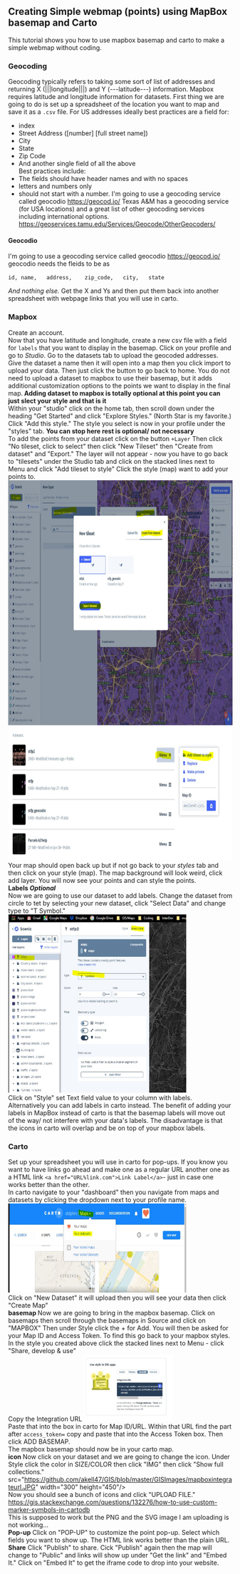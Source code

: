 ## Creating Simple webmap (points) using MapBox basemap and Carto
This tutorial shows you how to use mapbox basemap and carto to make a simple webmap without coding.
### Geocoding
Geocoding typically refers to taking some sort of list of addresses and returning X (|||longitude|||) and Y (---latitude---) information. Mapbox requires latitude and longitude information for datasets.
First thing we are going to do is set up a spreadsheet of the location you want to map and save it as a `.csv` file.
For US addresses ideally best practices are a field for:
- index
- Street Address ([number] [full street name])
- City
- State
- Zip Code
- And another single field of all the above <br>
Best practices include:
- The fields should have header names and with no spaces
- letters and numbers only
- should not start with a number.
I'm going to use a geocoding service called geocodio https://geocod.io/ Texas A&M has a geocoding service (for USA locations) and a great list of other geocoding services including international options. https://geoservices.tamu.edu/Services/Geocode/OtherGeocoders/ <br>
#### Geocodio
I'm going to use a geocoding service called geocodio https://geocod.io/
geocodio needs the fleids to be as
```
id,	name,	address,	zip_code,	city,	state
```
*And nothing else.* Get the X and Ys and then put them back into another spreadsheet with webpage links that you will use in carto.

### Mapbox
Create an account. <br>
Now that you have latitude and longitude, create a new csv file with a field for `labels` that you want to display in the basemap. Click on your profile and go to *Studio*. Go to the datasets tab to upload the geocoded addresses. Give the dataset a name then it will open into a map then you click import to upload your data. Then just click the button to go back to home.  You do not need to upload a dataset to mapbox to use their basemap, but it adds additional customization options to the points we want to display in the final map.<b> Adding dataset to mapbox is totally optional at this point you can just slect your style and that is it</b><br>
Within your "studio" click on the home tab, then scroll down under the heading "Get Started" and click "Explore Styles."  (North Star is my favorite.) Click "Add this style."  The style you select is now in your profile under the "styles" tab. <b>You can stop here rest is optional/ not necessary </b> <br>
To add the points from your dataset click on the button `+Layer` Then click "No tileset, click to select" then click "New Tileset" then "Create from dataset" and "Export." The layer will not appear - now you have to go back to "tilesets" under the Studio tab and click on the stacked lines next to Menu and click "Add tileset to style" Click the style (map) want to add your points to. <br>
<img src="https://github.com/akell47/GIS/blob/master/GISImages/mapboxdataset.JPG" width="1000" height="550"/> <br>
<img src="https://github.com/akell47/GIS/blob/master/GISImages/adddatatomap.JPG" width="1000" height="300"/> <br>
Your map should open back up but if not go back to your *styles* tab and then click on your style (map). The map background will look weird, click add layer. You will now see your points and can style the points. <br>
<b> Labels *Optional* </b> <br>
Now we are going to use our dataset to add labels.  Change the dataset from circle to tet by selecting your new dataset, click "Select Data" and change type to "T Symbol." <br>
<img src="https://github.com/akell47/GIS/blob/master/GISImages/mapboxlabel.JPG" width="400" height="400"/> <br>
Click on "Style" set Text field value to your column with labels. <br>
Alternatively you can add labels in carto instead. The benefit of adding your labels in MapBox instead of carto is that the basemap labels will move out of the way/ not interfere with your data's labels. The disadvantage is that the icons in carto will overlap and be on top of your mapbox labels.

### Carto
Set up your spreadsheet you will use in carto for pop-ups. If you know you want to have links go ahead and make one as a regular URL another one as a HTML link `<a href="URL%link.com">Link Label</a>`- just in case one works better than the other. <br>
In carto navigate to your "dashboard" then you navigate from maps and datasets by clicking the dropdown next to your profile name. <br>
<img src="https://github.com/akell47/GIS/blob/master/GISImages/carto_navigate.JPG" width="400" height="200"/> <br>
Click on "New Dataset" it will upload then you will see your data then click "Create Map"
 <br>
<b> basemap </b>
Now we are going to bring in the mapbox basemap.  Click on basemaps then scroll through the basemaps in Source and click on "MAPBOX" Then under Style click the + for Add. You will then be asked for your Map ID and Access Token. To find this go back to your mapbox styles.  In the style you created above click the stacked lines next to Menu - click "Share, develop & use" <br>
Copy the Integration URL <img src="https://github.com/akell47/GIS/blob/master/GISImages/mapboxintegrateurl.JPG" width="200" height="150"/> <br>
Paste that into the box in carto for Map ID/URL.  Within that URL find the part after `access_token=` copy and paste that into the Access Token box. Then click ADD BASEMAP. <br>
The mapbox basemap should now be in your carto map. <br>
<b> icon </b>
Now click on your dataset and we are going to change the icon. Under Style click the color in SIZE/COLOR then click "IMG" then click "Show full collections." <br>
src="https://github.com/akell47/GIS/blob/master/GISImages/mapboxintegrateurl.JPG" width="300" height="450"/> <br>
Now you should see a bunch of icons and click "UPLOAD FILE." https://gis.stackexchange.com/questions/132276/how-to-use-custom-marker-symbols-in-cartodb <br>
This is supposed to work but the PNG and the SVG image I am uploading is not working... <br>
<b>Pop-up</b>
Click on "POP-UP" to customize the point pop-up. Select which fields you want to show up.  The HTML link works better than the plain URL.  
<b>Share</b>
Click "Publish" to share. Cick "Publish" again then the map will change to "Public" and links will show up under "Get the link" and "Embed It." Click on "Embed It" to get the iframe code to drop into your website.
